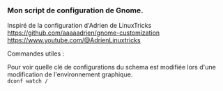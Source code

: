 ### Mon script de configuration de Gnome.

Inspiré de la configuration d'Adrien de LinuxTricks <br />
https://github.com/aaaaadrien/gnome-customization <br />
https://www.youtube.com/@AdrienLinuxtricks <br />

Commandes utiles :

Pour voir quelle clé de configurations du schema est modifiée lors d'une modification de l'environnement graphique. <br />
``` dconf watch / ```

